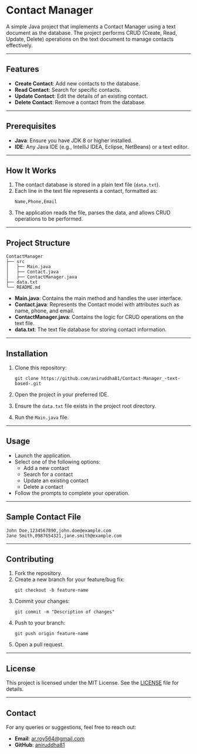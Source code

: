# Contact Manager

A simple Java project that implements a Contact Manager using a text document as the database. The project performs CRUD (Create, Read, Update, Delete) operations on the text document to manage contacts effectively.

---

## Features

- **Create Contact**: Add new contacts to the database.
- **Read Contact**: Search for specific contacts.
- **Update Contact**: Edit the details of an existing contact.
- **Delete Contact**: Remove a contact from the database.

---

## Prerequisites

- **Java**: Ensure you have JDK 8 or higher installed.
- **IDE**: Any Java IDE (e.g., IntelliJ IDEA, Eclipse, NetBeans) or a text editor.

---

## How It Works

1. The contact database is stored in a plain text file (`data.txt`).
2. Each line in the text file represents a contact, formatted as:
   ```
   Name,Phone,Email
   ```
3. The application reads the file, parses the data, and allows CRUD operations to be performed.

---

## Project Structure

```
ContactManager
├── src
│   ├── Main.java
│   ├── Contact.java
│   ├── ContactManager.java
├── data.txt
└── README.md
```

- **Main.java**: Contains the main method and handles the user interface.
- **Contact.java**: Represents the Contact model with attributes such as name, phone, and email.
- **ContactManager.java**: Contains the logic for CRUD operations on the text file.
- **data.txt**: The text file database for storing contact information.

---

## Installation

1. Clone this repository:
   ```
   git clone https://github.com/aniruddha81/Contact-Manager_-text-based-.git
   ```

2. Open the project in your preferred IDE.
3. Ensure the `data.txt` file exists in the project root directory.
4. Run the `Main.java` file.

---

## Usage

- Launch the application.
- Select one of the following options:
  - Add a new contact
  - Search for a contact
  - Update an existing contact
  - Delete a contact
- Follow the prompts to complete your operation.

---

## Sample Contact File

```
John Doe,1234567890,john.doe@example.com
Jane Smith,0987654321,jane.smith@example.com
```

---

## Contributing

1. Fork the repository.
2. Create a new branch for your feature/bug fix:
   ```
   git checkout -b feature-name
   ```
3. Commit your changes:
   ```
   git commit -m "Description of changes"
   ```
4. Push to your branch:
   ```
   git push origin feature-name
   ```
5. Open a pull request.

---

## License

This project is licensed under the MIT License. See the [LICENSE](LICENSE) file for details.

---

## Contact

For any queries or suggestions, feel free to reach out:

- **Email**: ar.roy564@gmail.com
- **GitHub**: [aniruddha81](https://github.com/aniruddha81)

